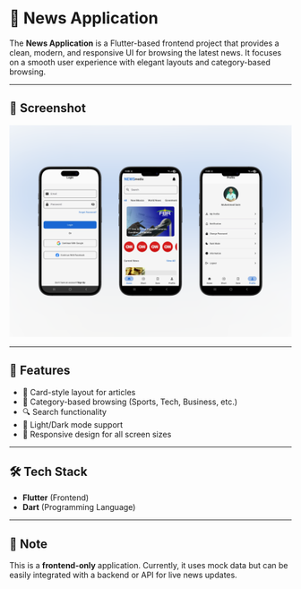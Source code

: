 # 📰 News Application  

The **News Application** is a Flutter-based frontend project that provides a clean, modern, and responsive UI for browsing the latest news. It focuses on a smooth user experience with elegant layouts and category-based browsing.  

---

## 📸 Screenshot  
![News App Screenshot](https://github.com/MuhammadSaimArshad/News-Application/blob/7fdf5fd96560f312206684aee41e6d564d877f98/newsapp.png)  

---

## 🚀 Features  
- 📰 Card-style layout for articles  
- 📂 Category-based browsing (Sports, Tech, Business, etc.)  
- 🔍 Search functionality  
- 🌙 Light/Dark mode support  
- 📱 Responsive design for all screen sizes  

---


## 🛠️ Tech Stack  
- **Flutter** (Frontend)  
- **Dart** (Programming Language)  

---

## 📌 Note  
This is a **frontend-only** application. Currently, it uses mock data but can be easily integrated with a backend or API for live news updates.  
